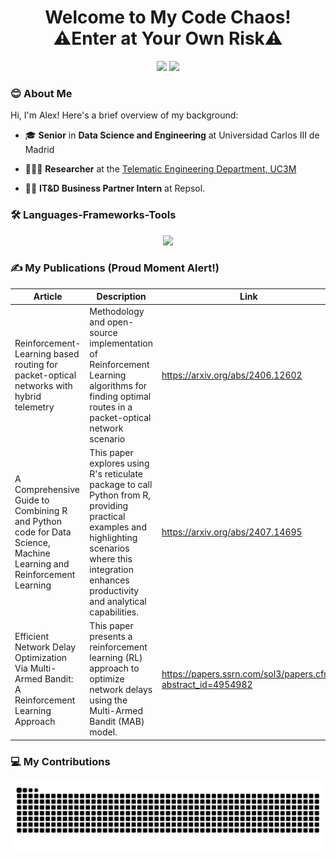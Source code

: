<h1 align="center">Welcome to My Code Chaos!<br>⚠️Enter at Your Own Risk⚠️<br/> </h1> 
<div align="center"> 
    <a href="mailto:al.garcia636@gmail.com"><img src="https://img.shields.io/badge/Gmail-333333?style=for-the-badge&logo=gmail&logoColor=red" /></a>
    <a href="https://www.linkedin.com/in/alexgaarciia/" target="_blank"><img src="https://img.shields.io/badge/LinkedIn-0077B5?style=for-the-badge&logo=linkedin&logoColor=white" target="_blank" /></a>
</div>

### 😊 About Me
Hi, I'm Alex! Here's a brief overview of my background:

- 🎓 **Senior** in **Data Science and Engineering** at Universidad Carlos III de Madrid
    
- 🧑🏻‍💻 **Researcher** at the [Telematic Engineering Department, UC3M](https://www.uc3m.es/telematic-engineering-department/home)

- 🧑‍💼 **IT&D Business Partner Intern** at Repsol.


 ### 🛠️ Languages-Frameworks-Tools
<p align="center">
    <img src="https://skillicons.dev/icons?i=python,r,html,css,js,nodejs,expressjs,mysql,mongodb,git,latex,pytorch" />
</p>

 ### ✍ My Publications (Proud Moment Alert!)
| **Article** | **Description** | **Link** |
|------------|-------------|-------------|
| Reinforcement-Learning based routing for packet-optical networks with hybrid telemetry | Methodology and open-source implementation of Reinforcement Learning algorithms for finding optimal routes in a packet-optical network scenario | https://arxiv.org/abs/2406.12602
| A Comprehensive Guide to Combining R and Python code for Data Science, Machine Learning and Reinforcement Learning | This paper explores using R's reticulate package to call Python from R, providing practical examples and highlighting scenarios where this integration enhances productivity and analytical capabilities. | https://arxiv.org/abs/2407.14695
| Efficient Network Delay Optimization Via Multi-Armed Bandit: A Reinforcement Learning Approach | This paper presents a reinforcement learning (RL) approach to optimize network delays using the Multi-Armed Bandit (MAB) model. | https://papers.ssrn.com/sol3/papers.cfm?abstract_id=4954982

### 💻 My Contributions
<div align="center">
  <img alt="snake eating my contributions" src="https://raw.githubusercontent.com/alexgaarciia/alexgaarciia/output/github-contribution-grid-snake.svg" />
</div>
